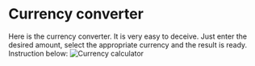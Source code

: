 # Currency converter
Here is the currency converter. It is very easy to deceive. Just enter the desired amount, select the appropriate currency and the result is ready. 
Instruction below:
![Currency calculator](https://user-images.githubusercontent.com/117588433/221019075-a52b5619-5c4d-4412-82df-a48983f484ea.gif)
